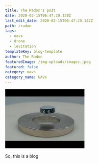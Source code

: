 ```yaml
---
title: The Radon's post
date: 2020-02-15T06:47:20.120Z
last_edit_date: 2020-02-15T06:47:20.142Z
path: /radon
tags:
  - uavs
  - drone
  - levitation
templateKey: blog-template
author: The Radon
featuredImage: /img-uploads/images.jpeg
featured: false
category: uavs
category_name: UAVs
---
```

![k](../img-uploads/images.jpeg)


So, this is a blog
